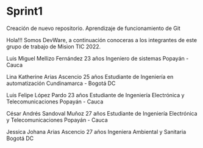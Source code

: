 # Sprint1
Creación de nuevo repositorio. Aprendizaje de funcionamiento de Git

Hola!!!
Somos DevWare, a continuación conoceras a los integrantes de este grupo de trabajo de Mision TIC 2022.

Luis Miguel Mellizo Fernández
23 años
Ingeniero de sistemas
Popayán - Cauca

Lina Katherine Arias Ascencio
25 años
Estudiante de Ingeniería en automatización
Cundinamarca - Bogotá DC

Luis Felipe López Pardo
23 años
Estudiante de Ingeniería Electrónica y Telecomunicaciones
Popayán - Cauca

César Andrés Sandoval Muñoz
27 años
Estudiante de Ingeniería Electrónica y Telecomunicaciones
Popayán - Cauca

Jessica Johana Arias Ascencio
27 años
Ingeniera Ambiental y Sanitaria
Bogotá DC
